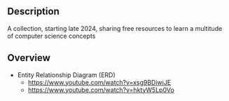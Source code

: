 ## Description
A collection, starting late 2024, sharing free resources to learn a multitude of computer science concepts

## Overview
- Entity Relationship Diagram (ERD)
  - https://www.youtube.com/watch?v=xsg9BDiwiJE
  - https://www.youtube.com/watch?v=hktyW5Lp0Vo
